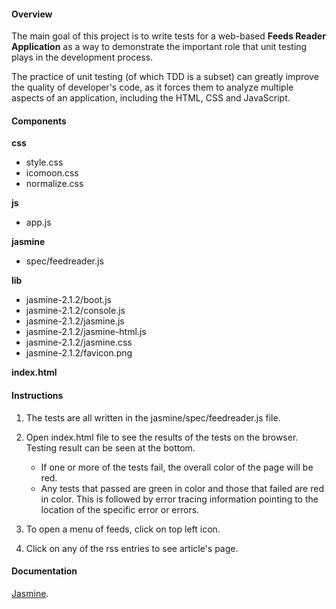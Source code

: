 
#### Overview

The main goal of this project is to write tests for a web-based <b>Feeds Reader Application</b> as a way to demonstrate the important role that unit testing plays in the development process.

The practice of unit testing (of which TDD is a subset) can greatly improve the quality of developer's code, as it forces them to analyze multiple aspects of an application, including the HTML, CSS and JavaScript.

#### Components

<b>css</b>
- style.css
- icomoon.css
- normalize.css

<b>js</b>
 - app.js

<b>jasmine</b>
- spec/feedreader.js

<b>lib</b>
- jasmine-2.1.2/boot.js
- jasmine-2.1.2/console.js
- jasmine-2.1.2/jasmine.js
- jasmine-2.1.2/jasmine-html.js
- jasmine-2.1.2/jasmine.css
- jasmine-2.1.2/favicon.png

<b>index.html</b>


#### Instructions

1. The tests are all written in the jasmine/spec/feedreader.js file.

2. Open index.html file to see the results of the tests on the browser. Testing result can be seen at the bottom.
	* If one or more of the tests fail, the overall color of the page will be red.
	* Any tests that passed are green in color and those that failed are red in color. This is followed by error tracing
	  information pointing to the location of the specific error or errors.

3. To open a menu of feeds, click on top left icon.

4. Click on any of the rss entries to see article's page.


#### Documentation

[Jasmine](http://jasmine.github.io/).


